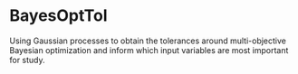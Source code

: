 # BayesOptTol
Using Gaussian processes to obtain the tolerances around multi-objective Bayesian optimization and inform which input variables are most important for study.
